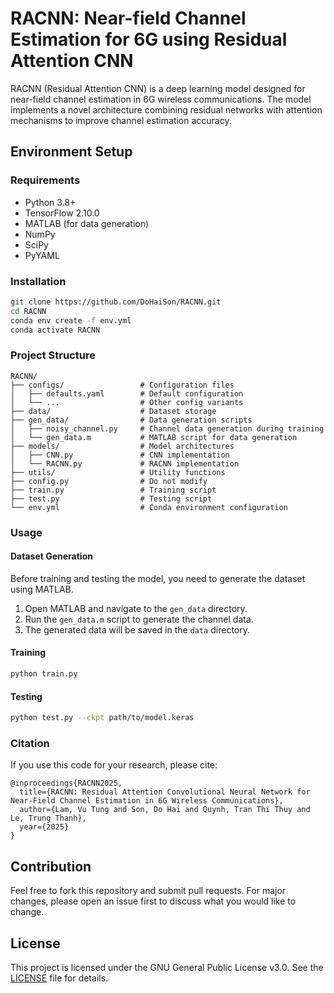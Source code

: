 # RACNN: Near-field Channel Estimation for 6G using Residual Attention CNN

RACNN (Residual Attention CNN) is a deep learning model designed for near-field channel estimation in 6G wireless communications. The model implements a novel architecture combining residual networks with attention mechanisms to improve channel estimation accuracy.

## Environment Setup
### Requirements
- Python 3.8+
- TensorFlow 2.10.0
- MATLAB (for data generation)
- NumPy
- SciPy
- PyYAML

### Installation
```bash
git clone https://github.com/DoHaiSon/RACNN.git
cd RACNN
conda env create -f env.yml
conda activate RACNN
```

### Project Structure 
```
RACNN/
├── configs/                 # Configuration files
│   ├── defaults.yaml        # Default configuration
│   └── ...                  # Other config variants
├── data/                    # Dataset storage
├── gen_data/                # Data generation scripts
│   ├── noisy_channel.py     # Channel data generation during training
│   └── gen_data.m           # MATLAB script for data generation
├── models/                  # Model architectures
│   ├── CNN.py               # CNN implementation
│   └── RACNN.py             # RACNN implementation
├── utils/                   # Utility functions
├── config.py                # Do not modify
├── train.py                 # Training script
├── test.py                  # Testing script
└── env.yml                  # Conda environment configuration
```

### Usage
#### Dataset Generation
Before training and testing the model, you need to generate the dataset using MATLAB.

1. Open MATLAB and navigate to the `gen_data` directory.
2. Run the `gen_data.m` script to generate the channel data.
3. The generated data will be saved in the `data` directory.

#### Training
```bash
python train.py 
```

#### Testing
```bash
python test.py --ckpt path/to/model.keras
```

### Citation
If you use this code for your research, please cite:
```
@inproceedings{RACNN2025,
  title={RACNN: Residual Attention Convolutional Neural Network for Near-Field Channel Estimation in 6G Wireless Communications},
  author={Lam, Vu Tung and Son, Do Hai and Quynh, Tran Thi Thuy and Le, Trung Thanh},
  year={2025}
}
```

## Contribution

Feel free to fork this repository and submit pull requests. For major changes, please open an issue first to discuss what you would like to change.

## License

This project is licensed under the GNU General Public License v3.0. See the [LICENSE](LICENSE) file for details.